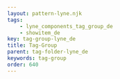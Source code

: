 ```yaml
---
layout: pattern-lyne.njk
tags: 
    - lyne_components_tag_group_de
    - showitem_de
key: tag-group-lyne_de
title: Tag-Group
parent: tag-folder-lyne_de
keywords: tag-group
order: 640
---
```

